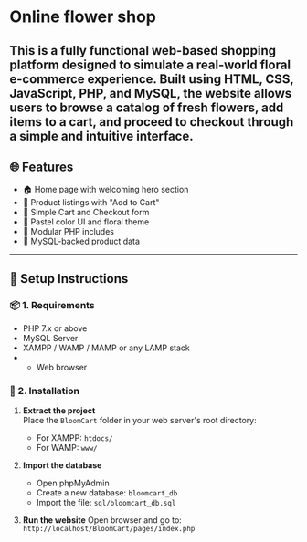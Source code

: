 # Online flower shop
This is a fully functional web-based shopping platform designed to simulate a real-world floral e-commerce experience. Built using HTML, CSS, JavaScript,
PHP, and MySQL, the website allows users to browse a catalog of fresh flowers, add items to a cart, and proceed to checkout through a simple and intuitive interface.
---
## 🌐 Features

- 🏠 Home page with welcoming hero section
- 🛒 Product listings with "Add to Cart"
- 🧺 Simple Cart and Checkout form
- 💖 Pastel color UI and floral theme
- 🔗 Modular PHP includes
- 💾 MySQL-backed product data

---

## 🔧 Setup Instructions

### 📦 1. Requirements
- PHP 7.x or above
- MySQL Server
- XAMPP / WAMP / MAMP or any LAMP stack
- - Web browser

### 📂 2. Installation

1. **Extract the project**  
   Place the `BloomCart` folder in your web server's root directory:
   - For XAMPP: `htdocs/`
   - For WAMP: `www/`

2. **Import the database**
   - Open phpMyAdmin
   - Create a new database: `bloomcart_db`
   - Import the file: `sql/bloomcart_db.sql`

3. **Run the website**
   Open browser and go to:  
   `http://localhost/BloomCart/pages/index.php`
